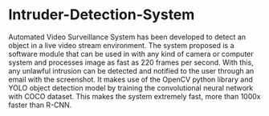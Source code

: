 # Intruder-Detection-System
Automated Video Surveillance System has been developed to detect an object in a live video stream environment. The system proposed is a software module that can be used in with any kind of camera or computer system and processes image as fast as 220 frames per second. With this, any unlawful intrusion can be detected and notified to the user through an email with the screenshot. It makes use of the OpenCV python library and YOLO object detection model by training the convolutional neural network with COCO dataset. This makes the system extremely fast, more than 1000x faster than R-CNN.
